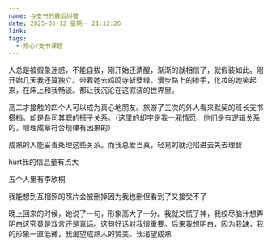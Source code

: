 ```yaml
---
name: 与支书的最后纠缠
date: 2025-05-12 星期一 21:12:26
link: 
tags:
  - 修心/支书课题
---
```

人总是被假象迷惑，不能自拔，刚开始还清醒，渐渐的就相信了，就假装如此。刚开始几天我还算独立。带着她去鸡鸣寺斩孽缘。漫步路上的掺手，化妆的她笑起来，在床上和我畅谈。都让我沉沦在这假装的世界里。

高二才接触的四个人可以成为真心地朋友。旅游了三次的外人看来默契的班长支书搭档。却是各司其职的搭子关系。（这里的却字是我一厢情愿，他们是有逻辑关系的，顺理成章符合规律有因果的）

成熟的人能妥善处理这些关系。而我总爱当真，轻易的就沦陷进去失去理智

hurt我的信息量有点大

五个人里有李欣桐

我能想到互相照的照片会被删掉因为我也删但看到了又接受不了

晚上回来的时候，她说了一句，形象高大了一分。我就又慌了神，我绞尽脑汁想弄明白这究竟是戏言还是真话。这句好话对我很重要。后来我想明白，因为我缺，我的形象一直低微，我渴望成熟人的赞美。我渴望成熟